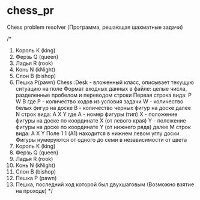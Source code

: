 # chess_pr
Chess problem resolver (Программа, решающая шахматные задачи)


/*
1) Король    K (king)
2) Ферзь     Q (queen)
3) Ладья     R (rook)
4) Конь      N (kNight)
5) Слон      B (bishop)
6) Пешка     P(pawn)
Chess::Desk - вложенный класс, описывает текущую ситуацию на поле
Формат входных данных в файле:
целые числа, разделенные пробелом и переводом строки
Первая строка вида:
P W B
где
P - количество ходов из условия задачи
W - количество белых фигур на доске
B - количество черных фигур на доске
далее N строк вида:
A X Y
где
A - номер фигуры (тип)
X - положение фигуры на доске по координате X (от левого края)
Y - положение фигуры на доске по координате Y (от нижнего ряда)
далее M строк вида:
A X Y
Поле 1 1 (A1) находится в нижнем левом углу доски
Фигуры нумеруются от одного до семи в независимости от цвета
1) Король    K (king)
2) Ферзь     Q (queen)
3) Ладья     R (rook)
4) Конь      N (kNight)
5) Слон      B (bishop)
6) Пешка     P (pawn)
7) Пешка, последний ход которой был двухшаговым
   (Возможно взятие на проходе)
*/
